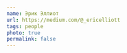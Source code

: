 ```yaml
---
name: Эрик Эллиот
url: https://medium.com/@_ericelliott
tags: people
photo: true
permalink: false
---
```

